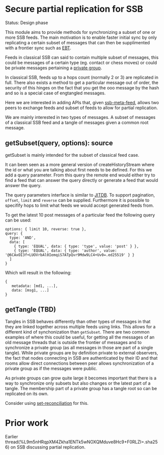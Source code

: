 # Secure partial replication for SSB

Status: Design phase

This module aims to provide methods for synchronizing a subset of one
or more SSB feeds. The main motivation is to enable faster initial
sync by only replicating a certain subset of messages that can then be
supplimented with a frontier sync such as [EBT].

Feeds in classical SSB can said to contain multiple subset of
messages, this could be messages of a certain type (eg. contact or
chess moves) or could be private messages pertaining a [private
group].

In classical SSB, feeds up to a hops count (normally 2 or 3) are
replicated in full. There also exists a method to get a particular
message out of order, the security of this hinges on the fact that you
get the ooo message by the hash and so is a special case of engtangled
messages.

Here we are interested in adding APIs that, given [ssb-meta-feed],
allows two peers to exchange feeds and subset of feeds to allow for
partial replication.

We are mainly interested in two types of messages. A subset of
messages of a classical SSB feed and a tangle of messages given a
common root message.

## getSubset(query, options): source

getSubset is mainly intended for the subset of classical feed case.

It can been seen as a more general version of createHistoryStream
where the id or what you are talking about first needs to be
defined. For this we add a query parameter. From this query the remote
end would either try to find a feed that can answer the query directly
or generate a feed that would answer the query.

The query parameters interface is similar to [JITDB]. To support
pagination, `offset`, `limit` and `reverse` can be
supplied. Furthermore it is possible to specifify hops to limit what
feeds we would accept generated feeds from.

To get the latest 10 post messages of a particular feed the following
query can be used:

```
options: { limit 10, reverse: true },
query: {
  type: 'AND',
  data: [
    { type: 'EQUAL', data: { type: 'type', value: 'post' } },
    { type: 'EQUAL', data: { type: 'author', value: '@6CAxOI3f+LUOVrbAl0IemqiS7ATpQvr9Mdw9LC4+Uv0=.ed25519' } }
  ]
}
```

Which will result in the following:

```
{
   metadata: [md1, ...],
   data: [msg1, ...]
}
```

## getTangle (TBD)

Tangles in SSB behaves differently than other types of messages in
that they are linked together across multiple feeds using links. This
allows for a different kind of synchonization than `getSubset`. There
are two common examples of where this could be useful, for getting all
the messages of an old message threads that is outside the frontier of
messages and to synchronize a private group (as all messages in those
are part of a single tangle). While private groups are by definition
private to external observers, the fact that nodes connecting in SSB
are authenticated by their ID and that rooms allow direct connections
between peer allows synchronization of a private group as if the
messages were public.

As private groups can grow quite large it becomes important that there
is a way to synchronize only subsets but also changes or the latest
part of a tangle. The membership part of a private group has a tangle
root so can be replicated on its own.

Consider using [set-reconciliation] for this.

# Prior work

Earlier thread(%L9m5nHRqpXM4Zkha1ENTk5wNOXQMduve8Hc9+F0RLZI=.sha256)
on SSB discussing partial replication.

[JITDB]: https://github.com/arj03/jitdb
[ssb-meta-feed]: https://github.com/arj03/ssb-meta-feed
[set-reconciliation]: https://github.com/AljoschaMeyer/set-reconciliation
[EBT]: https://github.com/ssbc/epidemic-broadcast-trees/
[private group]: https://github.com/ssbc/private-group-spec
